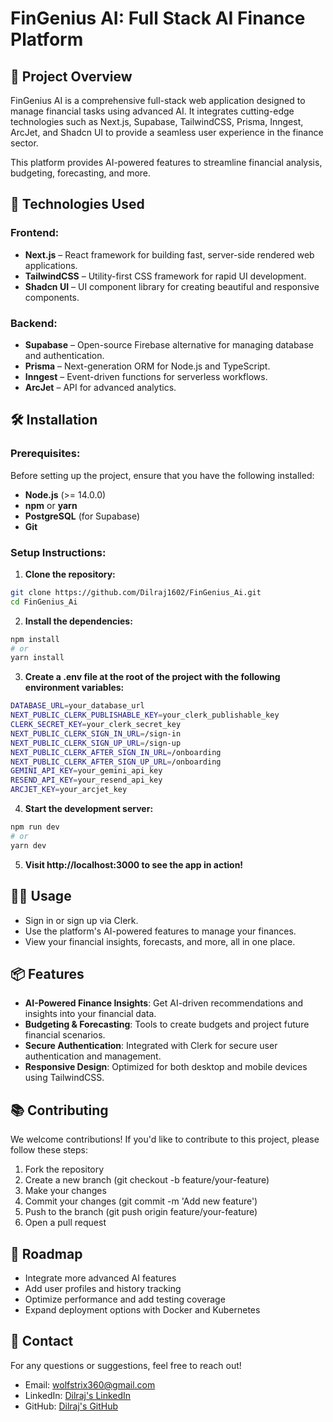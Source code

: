 
# FinGenius AI: Full Stack AI Finance Platform

## 📜 Project Overview
FinGenius AI is a comprehensive full-stack web application designed to manage financial tasks using advanced AI. It integrates cutting-edge technologies such as Next.js, Supabase, TailwindCSS, Prisma, Inngest, ArcJet, and Shadcn UI to provide a seamless user experience in the finance sector.

This platform provides AI-powered features to streamline financial analysis, budgeting, forecasting, and more.

## 🔧 Technologies Used

### Frontend:
- **Next.js** – React framework for building fast, server-side rendered web applications.
- **TailwindCSS** – Utility-first CSS framework for rapid UI development.
- **Shadcn UI** – UI component library for creating beautiful and responsive components.

### Backend:
- **Supabase** – Open-source Firebase alternative for managing database and authentication.
- **Prisma** – Next-generation ORM for Node.js and TypeScript.
- **Inngest** – Event-driven functions for serverless workflows.
- **ArcJet** – API for advanced analytics.

## 🛠 Installation

### Prerequisites:
Before setting up the project, ensure that you have the following installed:
- **Node.js** (>= 14.0.0)
- **npm** or **yarn**
- **PostgreSQL** (for Supabase)
- **Git**

### Setup Instructions:

1. **Clone the repository:**
```bash
git clone https://github.com/Dilraj1602/FinGenius_Ai.git
cd FinGenius_Ai
```

2. **Install the dependencies:**
```bash
npm install
# or
yarn install
```

3. **Create a .env file at the root of the project with the following environment variables:**
```bash
DATABASE_URL=your_database_url
NEXT_PUBLIC_CLERK_PUBLISHABLE_KEY=your_clerk_publishable_key
CLERK_SECRET_KEY=your_clerk_secret_key
NEXT_PUBLIC_CLERK_SIGN_IN_URL=/sign-in
NEXT_PUBLIC_CLERK_SIGN_UP_URL=/sign-up
NEXT_PUBLIC_CLERK_AFTER_SIGN_IN_URL=/onboarding
NEXT_PUBLIC_CLERK_AFTER_SIGN_UP_URL=/onboarding
GEMINI_API_KEY=your_gemini_api_key
RESEND_API_KEY=your_resend_api_key
ARCJET_KEY=your_arcjet_key
```

4. **Start the development server:**
```bash
npm run dev
# or
yarn dev
```

5. **Visit http://localhost:3000 to see the app in action!**

## 🧑‍💻 Usage
- Sign in or sign up via Clerk.
- Use the platform's AI-powered features to manage your finances.
- View your financial insights, forecasts, and more, all in one place.

## 📦 Features
- **AI-Powered Finance Insights**: Get AI-driven recommendations and insights into your financial data.
- **Budgeting & Forecasting**: Tools to create budgets and project future financial scenarios.
- **Secure Authentication**: Integrated with Clerk for secure user authentication and management.
- **Responsive Design**: Optimized for both desktop and mobile devices using TailwindCSS.

## 📚 Contributing
We welcome contributions! If you'd like to contribute to this project, please follow these steps:

1. Fork the repository
2. Create a new branch (git checkout -b feature/your-feature)
3. Make your changes
4. Commit your changes (git commit -m 'Add new feature')
5. Push to the branch (git push origin feature/your-feature)
6. Open a pull request

## 🚧 Roadmap
- Integrate more advanced AI features
- Add user profiles and history tracking
- Optimize performance and add testing coverage
- Expand deployment options with Docker and Kubernetes

## 📱 Contact
For any questions or suggestions, feel free to reach out!

- Email: wolfstrix360@gmail.com
- LinkedIn: [Dilraj's LinkedIn](https://www.linkedin.com/in/dilraj1602/)
- GitHub: [Dilraj's GitHub](https://github.com/Dilraj1602)
